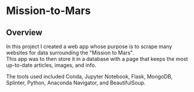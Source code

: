 # Mission-to-Mars

## Overview
In this project I created a web app whose purpose is to scrape many websites for data surrounding the "Mission to Mars".  
This app was to then store it in a database with a page that keeps the most up-to-date articles, images, and info.  

The tools used included Conda, Jupyter Notebook, Flask, MongoDB, Splinter, Python, Anaconda Navigator, and BeautifulSoup.
